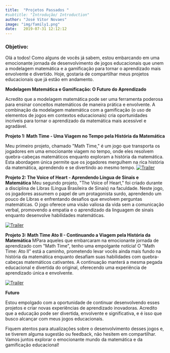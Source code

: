 ```yaml
---
title:  "Projetos Passados "
#subtitle: "Introdução/ Introduction"
author: "José Vitor Novaes"
image: "img/family1.png"
date:   2019-07-31 12:12:12
---
```


### Objetivo:
Olá a todos! Como alguns de vocês já sabem, estou embarcando em uma emocionante jornada de desenvolvimento de jogos educacionais que unem a modelagem matemática e a gamificação para tornar o aprendizado mais envolvente e divertido. Hoje, gostaria de compartilhar meus projetos  educacionais que já estão em andamento. 


**Modelagem Matemática e Gamificação: O Futuro do Aprendizado**


Acredito que a modelagem matemática pode ser uma ferramenta poderosa para ensinar conceitos matemáticos de maneira prática e envolvente. A combinação da modelagem matemática com a gamificação (o uso de elementos de jogos em contextos educacionais) cria oportunidades incríveis para tornar o aprendizado da matemática mais acessível e agradável.


**Projeto 1: Math Time - Uma Viagem no Tempo pela História da Matemática**

Meu primeiro projeto, chamado "Math Time," é um jogo que transporta os jogadores em uma emocionante viagem no tempo, onde eles resolvem quebra-cabeças matemáticos enquanto exploram a história da matemática. Esta abordagem única permite que os jogadores mergulhem na rica história da matemática, aprendendo e se divertindo ao mesmo tempo.
[![Trailer](http://img.youtube.com/vi/2JhryQQol2c/0.jpg)](https://www.youtube.com/watch?v=2JhryQQol2c)


**Projeto 2: The Voice of Heart - Aprendendo Língua de Sinais e Matemática**
Meu segundo projeto, "The Voice of Heart," foi criado durante a disciplina de Libras (Língua Brasileira de Sinais) na faculdade. Neste jogo, os jogadores assumem o papel de um protagonista surdo, aprendendo um pouco de Libras e enfrentando desafios que envolvem perguntas matemáticas. O jogo oferece uma visão valiosa da vida sem a comunicação verbal, promovendo a empatia e o aprendizado da linguagem de sinais enquanto desenvolve habilidades matemáticas.


[![Trailer](http://img.youtube.com/vi/agUZpuf71gg/0.jpg)](http://www.youtube.com/watch?v=agUZpuf71gg)


**Projeto 3: Math Time Ato II - Continuando a Viagem pela História da Matemática**
MPara aqueles que embarcaram na emocionante jornada de aprendizado com "Math Time", tenho uma empolgante notícia! O "Math Time: Ato II" está a caminho, prometendo levar vocês ainda mais fundo na história da matemática enquanto desafiam suas habilidades com quebra-cabeças matemáticos cativantes. A continuação manterá a mesma pegada educacional e divertida do original, oferecendo uma experiência de aprendizado única e envolvente.

[![Trailer](http://img.youtube.com/vi/1zngHlMtLAs/0.jpg)](http://www.youtube.com/watch?v=1zngHlMtLAs)

**Futuro**


Estou empolgado com a oportunidade de continuar desenvolvendo esses projetos e criar novas experiências de aprendizado inovadoras. Acredito que a educação pode ser divertida, envolvente e significativa, e é isso que busco alcançar com meus jogos educacionais.

Fiquem atentos para atualizações sobre o desenvolvimento desses jogos e, se tiverem alguma sugestão ou feedback, não hesitem em compartilhar. Vamos juntos explorar o emocionante mundo da matemática e da gamificação educacional!




